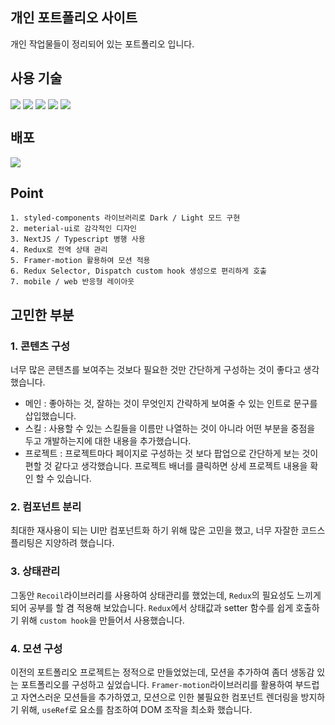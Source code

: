 ## 개인 포트폴리오 사이트

개인 작업물들이 정리되어 있는 포트폴리오 입니다.

## 사용 기술

<img src ="https://img.shields.io/badge/nextjs-000000.svg?&style=for-the-badge&logo=next.js&logoColor=white" align="center"/>
<img src ="https://img.shields.io/badge/typescript-1572B6.svg?&style=for-the-badge&logo=typescript&logoColor=white" align="center"/>
<img src ="https://img.shields.io/badge/Redux-764ABC.svg?&style=for-the-badge&logo=Redux&logoColor=white" align="center"/>
<img src ="https://img.shields.io/badge/styled_components-DB7093.svg?&style=for-the-badge&logo=styled-components&logoColor=white" align="center"/>
<img src ="https://img.shields.io/badge/framer_motion-EF2D5E.svg?&style=for-the-badge&logo=framer-motion&logoColor=white" align="center"/>

## 배포

<img src ="https://img.shields.io/badge/vercel-000000.svg?&style=for-the-badge&logo=vercel&logoColor=white" align="center"/>

## Point

    1. styled-components 라이브러리로 Dark / Light 모드 구현
    2. meterial-ui로 감각적인 디자인
    3. NextJS / Typescript 병행 사용
    4. Redux로 전역 상태 관리
    5. Framer-motion 활용하여 모션 적용
    6. Redux Selector, Dispatch custom hook 생성으로 편리하게 호출
    7. mobile / web 반응형 레이아웃

## 고민한 부분

### 1. 콘텐츠 구성

너무 많은 콘텐츠를 보여주는 것보다 필요한 것만 간단하게 구성하는 것이 좋다고 생각했습니다.

- 메인 : 좋아하는 것, 잘하는 것이 무엇인지 간략하게 보여줄 수 있는 인트로 문구를 삽입했습니다.
- 스킬 : 사용할 수 있는 스킬들을 이름만 나열하는 것이 아니라 어떤 부분을 중점을 두고 개발하는지에 대한 내용을 추가했습니다.
- 프로젝트 : 프로젝트마다 페이지로 구성하는 것 보다 팝업으로 간단하게 보는 것이 편할 것 같다고 생각했습니다. 프로젝트 배너를 클릭하면 상세 프로젝트 내용을 확인 할 수 있습니다.

### 2. 컴포넌트 분리

최대한 재사용이 되는 UI만 컴포넌트화 하기 위해 많은 고민을 했고, 너무 자잘한 코드스플리팅은 지양하려 했습니다.

### 3. 상태관리

그동안 `Recoil`라이브러리를 사용하여 상태관리를 했었는데, `Redux`의 필요성도 느끼게 되어 공부를 할 겸 적용해 보았습니다. `Redux`에서 상태값과 setter 함수를 쉽게 호출하기 위해 `custom hook`을 만들어서 사용했습니다.

### 4. 모션 구성

이전의 포트폴리오 프로젝트는 정적으로 만들었었는데, 모션을 추가하여 좀더 생동감 있는 포트폴리오를 구성하고 싶었습니다. `Framer-motion`라이브러리를 활용하여 부드럽고 자연스러운 모션들을 추가하였고, 모션으로 인한 불필요한 컴포넌트 렌더링을 방지하기 위해, `useRef`로 요소를 참조하여 DOM 조작을 최소화 했습니다.
